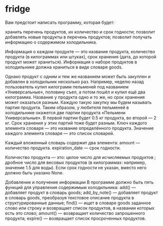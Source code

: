 # fridge

Вам предстоит написать программу, которая будет:

хранить перечень продуктов, их количество и срок годности;
позволит добавлять новые продукты в перечень продуктов;
позволит получать информацию о содержимом холодильника.

Информация о каждом продукте — это 
название продукта,
количество продукта (в килограммах или штуках),
срок хранения (дата, до которой продукт может храниться).
Информация о наборе продуктов в холодильнике должна храниться в виде словаря goods. 

Однако продукт с одним и тем же названием может быть закуплен и добавлен в холодильник несколько раз.
Например, неделю назад пользователь купил килограмм пельменей под названием «Универсальные», половину съел, а потом пошёл и купил ещё два килограмма. Название у продукта одно и то же, но срок хранения может оказаться разным. Каждую такую закупку мы будем называть партия продукта. 
Таким образом, у любителя пельменей в холодильнике окажется две партии продукта «Пельмени Универсальные». В первой партии будет 0.5 кг продукта, во второй — 2 кг. Срок хранения у этих партий тоже будет разным.
Ключ каждого элемента словаря — это название определённого продукта. Значение каждого элемента словаря — это список словарей. 

Каждый вложенный словарь содержит два элемента:
amount — количество продукта.
expiration_date — срок годности.

Количество продукта — это:
целое число для исчисляемых продуктов ;
дробное число для весовых продуктов (в килограммах: например, значение 1.5 для воды).
Если срок годности не указан, вместо него должно быть указано None.

Добавление и получение информации
В программе должно быть пять функций для управления содержимым холодильника:
add() — добавляет продукт в словарь goods;
add_by_note() — добавляет продукт в словарь goods, преобразуя текстовое описание продукта в структурированные данные;
find() — ищет в словаре goods заданное слово или строку и возвращает список продуктов, в названии которых есть это слово;
amount() — возвращает количество запрошенного продукта;
expire() — возвращает список просроченных продуктов.